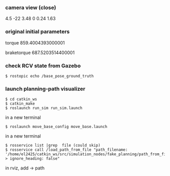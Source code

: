 ### camera view (close)

<pose>4.5 -22 3.48 0 0.24 1.63</pose>

### original initial parameters

torque 859.4004393000001

braketorque 687.5203514400001

### check RCV state from Gazebo

```
$ rostopic echo /base_pose_ground_truth
```

### launch planning-path visualizer

```
$ cd catkin_ws
$ catkin_make
$ roslaunch run_sim run_sim.launch
```

in a new terminal

```
$ roslaunch move_base_config move_base.launch
```

in a new terminal

```
$ rosservice list |grep  file (could skip)
$ rosservice call /load_path_from_file "path_filename: '/home/el2425/catkin_ws/src/simulation_nodes/fake_planning/path_from_file_planner/data/path.dat' 
> ignore_heading: false"
```

in rviz, add -> path
